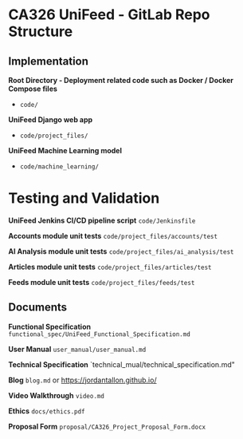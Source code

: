 # CA326 UniFeed - GitLab Repo Structure

## Implementation

**Root Directory - Deployment related code such as Docker / Docker Compose files**
* `code/` 

**UniFeed Django web app**
* `code/project_files/` 

**UniFeed Machine Learning model**
* `code/machine_learning/` 

# Testing and Validation

**UniFeed Jenkins CI/CD pipeline script**
`code/Jenkinsfile` 

**Accounts module unit tests**
`code/project_files/accounts/test` 

**AI Analysis module unit tests**
`code/project_files/ai_analysis/test` 

**Articles module unit tests**
`code/project_files/articles/test`

**Feeds module unit tests**
`code/project_files/feeds/test`

## Documents

**Functional Specification**
`functional_spec/UniFeed_Functional_Specification.md`

**User Manual**
`user_manual/user_manual.md`

**Technical Specification**
`technical_mual/technical_specification.md"

**Blog**
`blog.md` or https://jordantallon.github.io/

**Video Walkthrough**
`video.md`

**Ethics**
`docs/ethics.pdf`

**Proposal Form**
`proposal/CA326_Project_Proposal_Form.docx`
